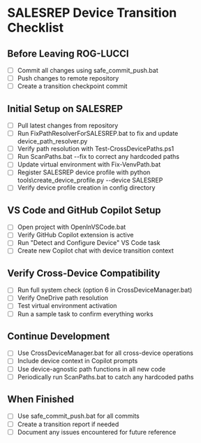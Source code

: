 # SALESREP Device Transition Checklist

## Before Leaving ROG-LUCCI

- [ ] Commit all changes using safe_commit_push.bat
- [ ] Push changes to remote repository
- [ ] Create a transition checkpoint commit

## Initial Setup on SALESREP

- [ ] Pull latest changes from repository
- [ ] Run FixPathResolverForSALESREP.bat to fix and update device_path_resolver.py
- [ ] Verify path resolution with Test-CrossDevicePaths.ps1
- [ ] Run ScanPaths.bat --fix to correct any hardcoded paths
- [ ] Update virtual environment with Fix-VenvPath.bat
- [ ] Register SALESREP device profile with python tools\create_device_profile.py --device SALESREP
- [ ] Verify device profile creation in config directory

## VS Code and GitHub Copilot Setup

- [ ] Open project with OpenInVSCode.bat
- [ ] Verify GitHub Copilot extension is active
- [ ] Run "Detect and Configure Device" VS Code task
- [ ] Create new Copilot chat with device transition context

## Verify Cross-Device Compatibility

- [ ] Run full system check (option 6 in CrossDeviceManager.bat)
- [ ] Verify OneDrive path resolution
- [ ] Test virtual environment activation
- [ ] Run a sample task to confirm everything works

## Continue Development

- [ ] Use CrossDeviceManager.bat for all cross-device operations
- [ ] Include device context in Copilot prompts
- [ ] Use device-agnostic path functions in all new code
- [ ] Periodically run ScanPaths.bat to catch any hardcoded paths

## When Finished

- [ ] Use safe_commit_push.bat for all commits
- [ ] Create a transition report if needed
- [ ] Document any issues encountered for future reference
